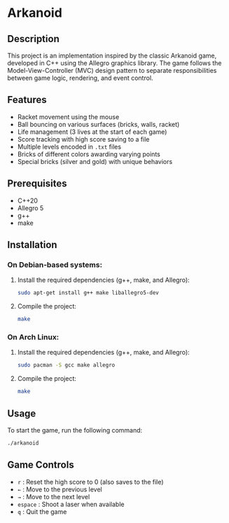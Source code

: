 # Arkanoid

## Description

This project is an implementation inspired by the classic Arkanoid game, developed in C++ using the Allegro graphics library. The game follows the Model-View-Controller (MVC) design pattern to separate responsibilities between game logic, rendering, and event control.

## Features

- Racket movement using the mouse
- Ball bouncing on various surfaces (bricks, walls, racket)
- Life management (3 lives at the start of each game)
- Score tracking with high score saving to a file
- Multiple levels encoded in `.txt` files
- Bricks of different colors awarding varying points
- Special bricks (silver and gold) with unique behaviors

## Prerequisites

- C++20
- Allegro 5
- g++
- make

## Installation

### On Debian-based systems:

1. Install the required dependencies (g++, make, and Allegro):
    ```sh
    sudo apt-get install g++ make liballegro5-dev
    ```

2. Compile the project:
    ```sh
    make
    ```

### On Arch Linux:

1. Install the required dependencies (g++, make, and Allegro):
    ```sh
    sudo pacman -S gcc make allegro
    ```

2. Compile the project:
    ```sh
    make
    ```

## Usage

To start the game, run the following command:
```sh
./arkanoid
```


## Game Controls

- `r` : Reset the high score to 0 (also saves to the file)
- `←` : Move to the previous level
- `→` : Move to the next level
- `espace` : Shoot a laser when available
- `q` : Quit the game

